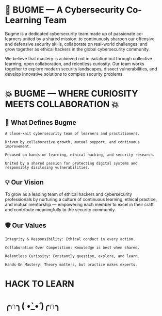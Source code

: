 # 🐞 **BUGME** — A Cybersecurity Co-Learning Team

Bugme is a dedicated cybersecurity team made up of passionate co-learners united by a shared mission: to continuously sharpen our offensive and defensive security skills, collaborate on real-world challenges, and grow together as ethical hackers in the global cybersecurity community.

We believe that mastery is achieved not in isolation but through collective learning, open collaboration, and relentless curiosity. Our team works together to explore modern security landscapes, dissect vulnerabilities, and develop innovative solutions to complex security problems.

  # **💥 BUGME — WHERE CURIOSITY MEETS COLLABORATION 💥**                                      


## 🎯 What Defines Bugme

    A close-knit cybersecurity team of learners and practitioners.

    Driven by collaborative growth, mutual support, and continuous improvement.

    Focused on hands-on learning, ethical hacking, and security research.

    United by a shared passion for protecting digital systems and responsibly disclosing vulnerabilities.

## 💡 Our Vision

To grow as a leading team of ethical hackers and cybersecurity professionals by nurturing a culture of continuous learning, ethical practice, and mutual mentorship — empowering each member to excel in their craft and contribute meaningfully to the security community.

## 🛡️ Our Values

    Integrity & Responsibility: Ethical conduct in every action.

    Collaboration Over Competition: Knowledge is best when shared.

    Relentless Curiosity: Constantly question, explore, and learn.

    Hands-On Mastery: Theory matters, but practice makes experts.

# HACK TO LEARN

#  ╭∩╮( •̀_•́ )╭∩╮
 
